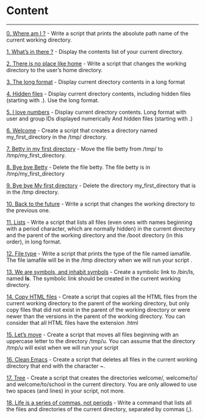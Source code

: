 # Content
---
[0. Where am I ?](0-current_working_directory) - Write a script that prints the absolute path name of the current working directory.

[1. What’s in there ?](1-listit) - Display the contents list of your current directory.

[2. There is no place like home](2-bring_me_home) - Write a script that changes the working directory to the user’s home directory.

[3. The long format](3-listfiles) - Display current directory contents in a long format

[4. Hidden files](4-listmorefiles) - Display current directory contents, including hidden files (starting with .). Use the long format.

[5. I love numbers](5-listfilesdigitonly) - Display current directory contents. Long format with user and group IDs displayed numerically And hidden files (starting with .)

[6. Welcome](6-firstdirectory) - Create a script that creates a directory named my_first_directory in the /tmp/ directory.

[7. Betty in my first directory](7-movethatfile) - Move the file betty from /tmp/ to /tmp/my_first_directory.

[8. Bye bye Betty](8-firstdelete) - Delete the file betty. The file betty is in /tmp/my_first_directory

[9. Bye bye My first directory](9-firstdirdeletion) - Delete the directory my_first_directory that is in the /tmp directory.

[10. Back to the future](10-back) - Write a script that changes the working directory to the previous one.

[11. Lists](11-lists) - Write a script that lists all files (even ones with names beginning with a period character, which are normally hidden) in the current directory and the parent of the working directory and the /boot directory (in this order), in long format.

[12. File type](12-file_type) - Write a script that prints the type of the file named iamafile. The file iamafile will be in the /tmp directory when we will run your script
.

[13. We are symbols, and inhabit symbols](13-symbolic_link) - Create a symbolic link to /bin/ls, named __ls__. The symbolic link should be created in the current working directory.

[14. Copy HTML files](14-copy_html) - Create a script that copies all the HTML files from the current working directory to the parent of the working directory, but only copy files that did not exist in the parent of the working directory or were newer than the versions in the parent of the working directory. You can consider that all HTML files have the extension .html

[15. Let’s move](100-lets_move) - Create a script that moves all files beginning with an uppercase letter to the directory /tmp/u. You can assume that the directory /tmp/u will exist when we will run your script

[16. Clean Emacs](101-clean_emacs) - Create a script that deletes all files in the current working directory that end with the character ~.

[17. Tree](102-tree) - Create a script that creates the directories welcome/, welcome/to/ and welcome/to/school in the current directory. You are only allowed to use two spaces (and lines) in your script, not more.

[18. Life is a series of commas, not periods](103-commas) - Write a command that lists all the files and directories of the current directory, separated by commas (,).
